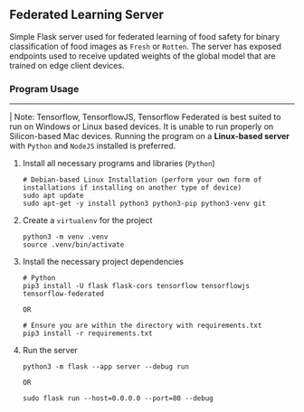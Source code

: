 ## Federated Learning Server
Simple Flask server used for federated learning of food safety for binary classification of food images as `Fresh` or `Rotten`. The server has exposed endpoints used to receive updated weights of the global model that are trained on edge client devices.

### Program Usage
---
| Note: Tensorflow, TensorflowJS, Tensorflow Federated is best suited to run on Windows or Linux based devices. It is unable to run properly on Silicon-based Mac devices. Running the program on a **Linux-based server** with `Python` and `NodeJS` installed is preferred.

1. Install all necessary programs and libraries (`Python`)
    ```
    # Debian-based Linux Installation (perform your own form of installations if installing on another type of device)
    sudo apt update
    sudo apt-get -y install python3 python3-pip python3-venv git
    ```
2. Create a `virtualenv` for the project
    ```
    python3 -m venv .venv
    source .venv/bin/activate
    ```
3. Install the necessary project dependencies
    ```
    # Python
    pip3 install -U flask flask-cors tensorflow tensorflowjs tensorflow-federated

    OR

    # Ensure you are within the directory with requirements.txt
    pip3 install -r requirements.txt 
    ```
4. Run the server
    ```
    python3 -m flask --app server --debug run

    OR

    sudo flask run --host=0.0.0.0 --port=80 --debug
    ```